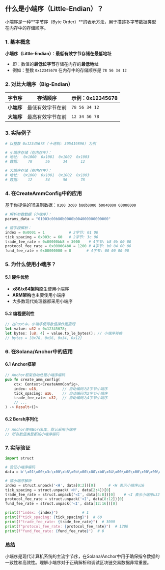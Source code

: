 ## 什么是小端序（Little-Endian）？

小端序是一种**字节序（Byte Order）**的表示方法，用于描述多字节数据类型在内存中的存储顺序。

### 1. 基本概念

**小端序（Little-Endian）**：**最低有效字节存储在最低地址**
- 即：数值的**最低位字节**存储在内存的**最低地址**
- 例如：整数 `0x12345678` 在内存中的存储顺序是 `78 56 34 12`

### 2. 对比大端序（Big-Endian）

| 字节序 | 存储顺序 | 示例：0x12345678 |
|--------|----------|------------------|
| **小端序** | 最低有效字节在前 | `78 56 34 12` |
| **大端序** | 最高有效字节在前 | `12 34 56 78` |

### 3. 实际例子

```python
# 以整数 0x12345678 (十进制: 305419896) 为例

# 小端序存储（在内存中）：
# 地址:  0x1000  0x1001  0x1002  0x1003
# 数据:    78      56      34      12

# 大端序存储（在内存中）：
# 地址:  0x1000  0x1001  0x1002  0x1003  
# 数据:    12      34      56      78
```

### 4. 在CreateAmmConfig中的应用

基于你提供的16进制数据：`0100 3c00 b80b0000 b0040000 00000000`

```python
# 解析参数数据（小端序）：
params_data = "01003c00b80b0000b004000000000000"

# 按字段解析：
index = 0x0001 = 1           # 2字节: 01 00
tick_spacing = 0x003c = 60   # 2字节: 3c 00  
trade_fee_rate = 0x00000bb8 = 3000    # 4字节: b8 0b 00 00
protocol_fee_rate = 0x000004b0 = 1200 # 4字节: b0 04 00 00
fund_fee_rate = 0x00000000 = 0       # 4字节: 00 00 00 00
```

### 5. 为什么使用小端序？

#### 5.1 硬件优势
- **x86/x64架构**原生使用小端序
- **ARM架构**也主要使用小端序
- 大多数现代处理器都采用小端序

#### 5.2 编程便利性
```rust
// 在Rust中，小端序使得数值操作更直观
let value: u32 = 0x12345678;
let bytes: [u8; 4] = value.to_le_bytes(); // 小端序转换
// bytes = [0x78, 0x56, 0x34, 0x12]
```

### 6. 在Solana/Anchor中的应用

#### 6.1 Anchor框架
```rust
// Anchor框架自动处理小端序编码
pub fn create_amm_config(
    ctx: Context<CreateAmmConfig>,
    index: u16,           // 自动编码为2字节小端序
    tick_spacing: u16,    // 自动编码为2字节小端序
    trade_fee_rate: u32,  // 自动编码为4字节小端序
    // ...
) -> Result<()>
```

#### 6.2 Borsh序列化
```rust
// Anchor使用Borsh库，默认采用小端序
// 所有数值类型都按小端序编码
```

### 7. 实际验证

```python
import struct

# 验证小端序编码
data = b'\x01\x00\x3c\x00\xb8\x0b\x00\x00\xb0\x04\x00\x00\x00\x00\x00\x00'

# 按小端序解析
index = struct.unpack('<H', data[0:2])[0]      # <H 表示小端序u16
tick_spacing = struct.unpack('<H', data[2:4])[0]
trade_fee_rate = struct.unpack('<I', data[4:8])[0]    # <I 表示小端序u32
protocol_fee_rate = struct.unpack('<I', data[8:12])[0]
fund_fee_rate = struct.unpack('<I', data[12:16])[0]

print(f"index: {index}")           # 1
print(f"tick_spacing: {tick_spacing}")  # 60
print(f"trade_fee_rate: {trade_fee_rate}")  # 3000
print(f"protocol_fee_rate: {protocol_fee_rate}")  # 1200
print(f"fund_fee_rate: {fund_fee_rate}")  # 0
```

### 总结

小端序是现代计算机系统的主流字节序，在Solana/Anchor中用于确保指令数据的一致性和高效性。理解小端序对于正确解析和调试区块链交易数据非常重要。
